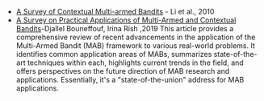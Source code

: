 *   [A Survey of Contextual Multi-armed Bandits](https://arxiv.org/pdf/1508.03326) - Li et al., 2010
*   [A Survey on Practical Applications of Multi-Armed and Contextual Bandits](https://arxiv.org/abs/1904.10040)-Djallel Bouneffouf, Irina Rish ,2019
   This article provides a comprehensive review of recent advancements in the application of the Multi-Armed Bandit (MAB) framework to various real-world problems. It identifies common application areas of MABs, summarizes state-of-the-art techniques within each, highlights current trends in the field, and offers perspectives on the future direction of MAB research and applications. Essentially, it's a "state-of-the-union" address for MAB applications.
